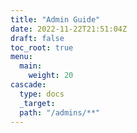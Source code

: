 ```yaml
---
title: "Admin Guide"
date: 2022-11-22T21:51:04Z
draft: false
toc_root: true
menu:
  main:
    weight: 20
cascade:
  type: docs
  _target:
  path: "/admins/**"
---
```


